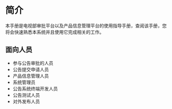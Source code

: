 # 简介

本手册是电视部审批平台以及产品信息管理平台的使用指导手册，查阅该手册，您将会快速熟悉本系统并且使用它完成相关的工作。

## 面向人员

* 参与公告审批的人员
* 公告提交申请人员
* 产品信息管理人员
* 系统管理员
* 公告系统终端开发人员
* 公告测试人员
* 对外发布人员